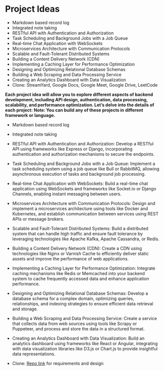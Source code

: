 # Project Ideas

- Markdown based record log
- Integrated note taking
- RESTful API with Authentication and Authorization
- Task Scheduling and Background Jobs with a Job Queue
- Real-time Chat Application with WebSockets
- Microservices Architecture with Communication Protocols
- Scalable and Fault-Tolerant Distributed Systems
- Building a Content Delivery Network (CDN)
- Implementing a Caching Layer for Performance Optimization
- Designing and Optimizing Relational Database Schemas
- Building a Web Scraping and Data Processing Service
- Creating an Analytics Dashboard with Data Visualization
- Clone: StreamYard, Google Docs, Google Meet, Google Drive, LeetCode

**Each project idea will allow you to explore different aspects of backend development, including API design, authentication, data processing, scalability, and performance optimization. Let’s delve into the details of each project:**
**Note: You can build any of these projects in different framework or language.**

- Markdown based record log

- Integrated note taking

- RESTful API with Authentication and Authorization: Develop a RESTful API using frameworks like Express or Django, incorporating authentication and authorization mechanisms to secure the endpoints.

- Task Scheduling and Background Jobs with a Job Queue: Implement a task scheduling system using a job queue like Bull or RabbitMQ, allowing asynchronous execution of tasks and background job processing.

- Real-time Chat Application with WebSockets: Build a real-time chat application using WebSockets and frameworks like Socket.io or Django Channels, enabling instant messaging between users.

- Microservices Architecture with Communication Protocols: Design and implement a microservices architecture using tools like Docker and Kubernetes, and establish communication between services using REST APIs or message brokers.

- Scalable and Fault-Tolerant Distributed Systems: Build a distributed system that can handle high traffic and ensure fault tolerance by leveraging technologies like Apache Kafka, Apache Cassandra, or Redis.

- Building a Content Delivery Network (CDN): Create a CDN using technologies like Nginx or Varnish Cache to efficiently deliver static assets and improve the performance of web applications.

- Implementing a Caching Layer for Performance Optimization: Integrate caching mechanisms like Redis or Memcached into your backend system to cache frequently accessed data and enhance application performance.

- Designing and Optimizing Relational Database Schemas: Develop a database schema for a complex domain, optimizing queries, relationships, and indexing strategies to ensure efficient data retrieval and storage.

- Building a Web Scraping and Data Processing Service: Create a service that collects data from web sources using tools like Scrapy or Puppeteer, and process and store the data in a structured format.

- Creating an Analytics Dashboard with Data Visualization: Build an analytics dashboard using frameworks like React or Angular, integrating with data visualization libraries like D3.js or Chart.js to provide insightful data representations.

- Clone: [Repo link](https://github.com/hkirat/project-ideas-v2) for requirements and design
